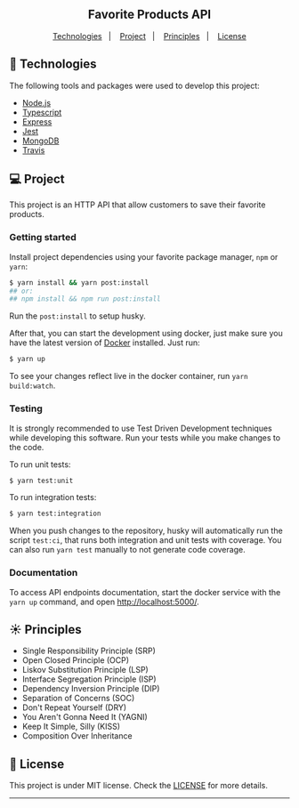 <h2 align="center">
  Favorite Products API
</h2>

<p align="center">
  <a href="#rocket-technologies">Technologies</a>&nbsp;&nbsp;&nbsp;|&nbsp;&nbsp;&nbsp;
  <a href="#-project">Project</a>&nbsp;&nbsp;&nbsp;|&nbsp;&nbsp;&nbsp;
  <a href="#-principles">Principles</a>&nbsp;&nbsp;&nbsp;|&nbsp;&nbsp;&nbsp;
  <a href="#memo-license">License</a>
</p>

## :rocket: Technologies

The following tools and packages were used to develop this project:

- [Node.js](https://nodejs.org/en)
- [Typescript](https://www.typescriptlang.org)
- [Express](https://expressjs.com)
- [Jest](https://jestjs.io)
- [MongoDB](https://www.mongodb.com)
- [Travis](https://travis-ci.org)

## 💻 Project

This project is an HTTP API that allow customers to save their favorite products.

### Getting started
Install project dependencies using your favorite package manager, `npm` or `yarn`:

```sh
$ yarn install && yarn post:install
## or:
## npm install && npm run post:install
```
Run the `post:install` to setup husky.

After that, you can start the development using docker, just make sure you have the latest version of [Docker](https://www.docker.com/products/docker-desktop) installed. Just run:

```sh
$ yarn up
```
To see your changes reflect live in the docker container, run `yarn build:watch`.
### Testing
It is strongly recommended to use Test Driven Development techniques while developing this software. Run your tests while you make changes to the code.

To run unit tests:
```sh
$ yarn test:unit
```
To run integration tests:
```sh
$ yarn test:integration
```
When you push changes to the repository, husky will automatically run the script `test:ci`, that runs both integration and unit tests with coverage.
You can also run `yarn test` manually to not generate code coverage.

### Documentation
To access API endpoints documentation, start the docker service with the `yarn up` command, and open [http://localhost:5000/](http://localhost:5000/).
## ☀️ Principles

- Single Responsibility Principle (SRP)
- Open Closed Principle (OCP)
- Liskov Substitution Principle (LSP)
- Interface Segregation Principle (ISP)
- Dependency Inversion Principle (DIP)
- Separation of Concerns (SOC)
- Don't Repeat Yourself (DRY)
- You Aren't Gonna Need It (YAGNI)
- Keep It Simple, Silly (KISS)
- Composition Over Inheritance

## :memo: License

This project is under MIT license. Check the [LICENSE](LICENSE.md) for more details.

---
